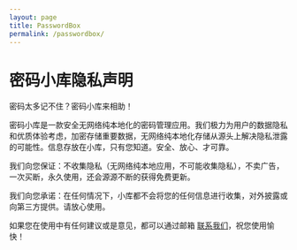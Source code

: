 ```yaml
---
layout: page
title: PasswordBox
permalink: /passwordbox/
---
```


# 密码小库隐私声明

密码太多记不住？密码小库来相助！

密码小库是一款安全无网络纯本地化的密码管理应用。我们极力为用户的数据隐私和优质体验考虑，加密存储重要数据，无网络纯本地化存储从源头上解决隐私泄露的可能性。信息存放在小库，只有您知道。安全、放心、才可靠。

我们向您保证：不收集隐私（无网络纯本地应用，不可能收集隐私），不卖广告，一次买断，永久使用，还会源源不断的获得免费更新。

我们向您承诺：在任何情况下，小库都不会将您的任何信息进行收集，对外披露或向第三方提供。请放心使用。

如果您在使用中有任何建议或是意见，都可以通过邮箱 [联系我们](mailto:tanglin.me@foxmail.com?subject=PasswordBox-Feedback)，祝您使用愉快！
